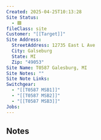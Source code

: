 ```yaml
---
Created: 2025-04-25T10:13:28
Site Status:
  - 🟩
fileClass: site
Customer: "[[Target]]"
Site Address:
  StreetAddress: 12735 East L Ave
  City: Galseburg
  State: MI
  Zip: "49053"
Site Name: T0587 Galesburg, MI
Site Notes: ""
Site Note Links: 
Switchgear:
  - "[[T0587 MSB1]]"
  - "[[T0587 MSB2]]"
  - "[[T0587 MSB3]]"
Jobs:
---
```

## Notes